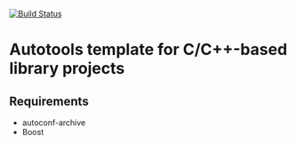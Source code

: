 [![Build Status](https://travis-ci.org/mpoullet/autotools-lib-template.svg?branch=master)](https://travis-ci.org/mpoullet/autotools-lib-template)

# Autotools template for C/C++-based library projects

## Requirements

* autoconf-archive
* Boost
